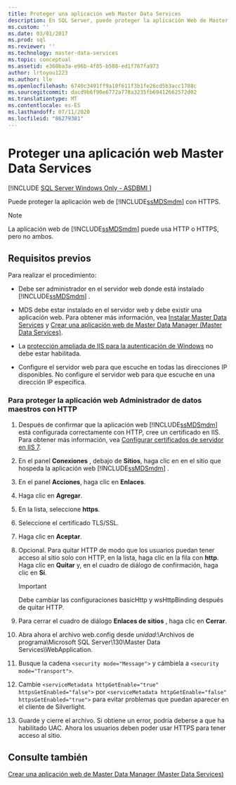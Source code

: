 ```yaml
---
title: Proteger una aplicación web Master Data Services
description: En SQL Server, puede proteger la aplicación Web de Master Data Manager con HTTPS. Debe ser un administrador y MDS debe estar instalado en el servidor Web.
ms.custom: ''
ms.date: 03/01/2017
ms.prod: sql
ms.reviewer: ''
ms.technology: master-data-services
ms.topic: conceptual
ms.assetid: e360ba3a-e96b-4f85-b588-ed1f767fa973
author: lrtoyou1223
ms.author: lle
ms.openlocfilehash: 6740c3491ff9a10f611f3b1fe26cd5b3acc1788c
ms.sourcegitcommit: dacd9b6f90e6772a778a3235fb69412662572d02
ms.translationtype: MT
ms.contentlocale: es-ES
ms.lasthandoff: 07/11/2020
ms.locfileid: "86279381"
---
```

# <a name="secure-a-master-data-manager-web-application"></a>Proteger una aplicación web Master Data Services

[!INCLUDE [SQL Server Windows Only - ASDBMI ](../../includes/applies-to-version/sql-windows-only-asdbmi.md)]

  Puede proteger la aplicación web de [!INCLUDE[ssMDSmdm](../../includes/ssmdsmdm-md.md)] con HTTPS.  
  
> [!NOTE]  
>  La aplicación web de [!INCLUDE[ssMDSmdm](../../includes/ssmdsmdm-md.md)] puede usa HTTP o HTTPS, pero no ambos.  
  
## <a name="prerequisites"></a>Requisitos previos  
 Para realizar el procedimiento:  
  
-   Debe ser administrador en el servidor web donde está instalado [!INCLUDE[ssMDSmdm](../../includes/ssmdsmdm-md.md)] .  
  
-   MDS debe estar instalado en el servidor web y debe existir una aplicación web. Para obtener más información, vea [Instalar Master Data Services](../../master-data-services/install-windows/install-master-data-services.md) y [Crear una aplicación web de Master Data Manager &#40;Master Data Services&#41;](../../master-data-services/install-windows/create-a-master-data-manager-web-application-master-data-services.md).  

- La [protección ampliada de IIS para la autenticación de Windows](/iis/configuration/system.webserver/security/authentication/windowsauthentication/extendedprotection/) no debe estar habilitada. 

- Configure el servidor web para que escuche en todas las direcciones IP disponibles. No configure el servidor web para que escuche en una dirección IP específica. 

### <a name="to-secure-the-master-data-manager-web-application-with-https"></a>Para proteger la aplicación web Administrador de datos maestros con HTTP  
  
1.  Después de confirmar que la aplicación web [!INCLUDE[ssMDSmdm](../../includes/ssmdsmdm-md.md)] está configurada correctamente con HTTP, cree un certificado en IIS. Para obtener más información, vea [Configurar certificados de servidor en IIS 7](https://technet.microsoft.com/library/cc732230\(WS.10\).aspx).  
  
2.  En el panel **Conexiones** , debajo de **Sitios**, haga clic en en el sitio que hospeda la aplicación web [!INCLUDE[ssMDSmdm](../../includes/ssmdsmdm-md.md)] .  
  
3.  En el panel **Acciones**, haga clic en **Enlaces**.  
  
4.  Haga clic en **Agregar**.  
  
5.  En la lista, seleccione **https**.  
  
6.  Seleccione el certificado TLS/SSL.  
  
7.  Haga clic en **Aceptar**.  
  
8.  Opcional. Para quitar HTTP de modo que los usuarios puedan tener acceso al sitio solo con HTTP, en la lista, haga clic en la fila con **http**. Haga clic en **Quitar** y, en el cuadro de diálogo de confirmación, haga clic en **Sí**.  
  
    > [!IMPORTANT]  
    >  Debe cambiar las configuraciones basicHttp y wsHttpBinding después de quitar HTTP.  
  
9. Para cerrar el cuadro de diálogo **Enlaces de sitios** , haga clic en **Cerrar**.  
  
10. Abra ahora el archivo web.config desde *unidad*:\Archivos de programa\Microsoft SQL Server\130\Master Data Services\WebApplication.  
  
11. Busque la cadena `<security mode="Message">` y cámbiela a `<security mode="Transport">`.  

12. Cambie `<serviceMetadata httpGetEnable="true" httpsGetEnabled="false">` por `<serviceMetadata httpGetEnable="false" httpsGetEnabled="true">` para evitar problemas que puedan aparecer en el cliente de Silverlight.

13. Guarde y cierre el archivo. Si obtiene un error, podría deberse a que ha habilitado UAC. Ahora los usuarios deben poder usar HTTPS para tener acceso al sitio.  

  
## <a name="see-also"></a>Consulte también  
 [Crear una aplicación web de Master Data Manager &#40;Master Data Services&#41;](../../master-data-services/install-windows/create-a-master-data-manager-web-application-master-data-services.md)  
  
  
